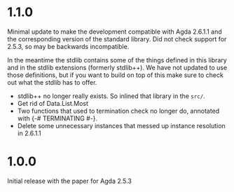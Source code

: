 # 1.1.0

Minimal update to make the development compatible with Agda 2.6.1.1
and the corresponding version of the standard library.
Did not check support for 2.5.3, so may be backwards incompatible.

In the meantime the stdlib contains some of the things defined in this
library and in the stdlib extensions (formerly stdlib++).
We have not updated to use those definitions, but if you want to build on top of
this make sure to check out what the stdlib has to offer.

- stdlib++ no longer really exists. So inlined that library in the `src/`.
- Get rid of Data.List.Most
- Two functions that used to termination check no longer do, annotated with {-# TERMINATING #-}.
- Delete some unnecessary instances that messed up instance resolution in 2.6.1.1

# 1.0.0

Initial release with the paper for Agda 2.5.3
